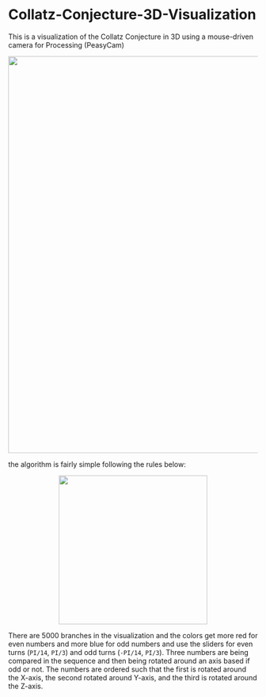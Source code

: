 # Collatz-Conjecture-3D-Visualization 

This is a visualization of the Collatz Conjecture in 3D using a mouse-driven camera for Processing (PeasyCam)

<p align="center"> 
  <img src="https://user-images.githubusercontent.com/54895749/147863566-1496e381-020e-4ee3-8a62-0a6d60afaac0.PNG" width="800"/>
</p>

the algorithm is fairly simple following the rules below: 

<p align="center"> 
  <img src="http://online4hours.com/wp-content/uploads/2016/09/collatz.png" width="300"/>
</p>

There are 5000 branches in the visualization and the colors get more red for even numbers and more blue for odd numbers and use the sliders for even turns (`PI/14`, `PI/3`) and odd turns (`-PI/14`, `PI/3`). Three numbers are being compared in the sequence and then being rotated around an axis based if odd or not. The numbers are ordered such that the first is rotated around the X-axis, the second rotated around Y-axis, and the third is rotated around the Z-axis. 

